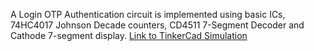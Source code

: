 A Login OTP Authentication circuit is implemented using basic ICs, 74HC4017 Johnson Decade counters, CD4511 7-Segment Decoder and Cathode 7-segment display. 
[Link to TinkerCad Simulation](https://www.tinkercad.com/things/bPk4TzbcTlN-digproject85/editel?sharecode=El77dKce0G8IhCVQY9VoINTYvmRZVvq61ZsvdSLoNno)
